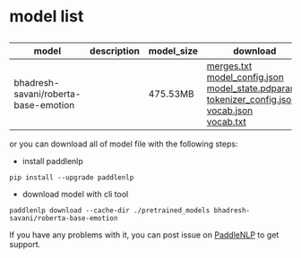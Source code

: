 #  model list

##  

| model  | description | model_size  | download         |
| --- | --- | --- | --- |
|bhadresh-savani/roberta-base-emotion|  | 475.53MB | [merges.txt](https://bj.bcebos.com/paddlenlp/models/community/bhadresh-savani/roberta-base-emotion/merges.txt)<br>[model_config.json](https://bj.bcebos.com/paddlenlp/models/community/bhadresh-savani/roberta-base-emotion/model_config.json)<br>[model_state.pdparams](https://bj.bcebos.com/paddlenlp/models/community/bhadresh-savani/roberta-base-emotion/model_state.pdparams)<br>[tokenizer_config.json](https://bj.bcebos.com/paddlenlp/models/community/bhadresh-savani/roberta-base-emotion/tokenizer_config.json)<br>[vocab.json](https://bj.bcebos.com/paddlenlp/models/community/bhadresh-savani/roberta-base-emotion/vocab.json)<br>[vocab.txt](https://bj.bcebos.com/paddlenlp/models/community/bhadresh-savani/roberta-base-emotion/vocab.txt) |

or you can download all of model file with the following steps:

* install paddlenlp

```shell
pip install --upgrade paddlenlp
```

* download model with cli tool

```shell
paddlenlp download --cache-dir ./pretrained_models bhadresh-savani/roberta-base-emotion
```

If you have any problems with it, you can post issue on [PaddleNLP](https://github.com/PaddlePaddle/PaddleNLP) to get support.
